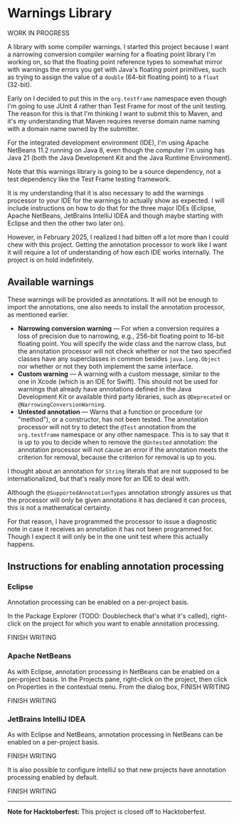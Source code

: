 # Warnings Library

WORK IN PROGRESS

A library with some compiler warnings. I started this project because I want a 
narrowing conversion compiler warning for a floating point library I'm working 
on, so that the floating point reference types to somewhat mirror with warnings 
the errors you get with Java's floating point primitives, such as trying to 
assign the value of a `double` (64-bit floating point) to a `float` (32-bit).

Early on I decided to put this in the `org.testframe` namespace even though I'm 
going to use JUnit 4 rather than Test Frame for most of the unit testing. The 
reason for this is that I'm thinking I want to submit this to Maven, and it's my 
understanding that Maven requires reverse domain name naming with a domain name 
owned by the submitter.

For the integrated development environment (IDE), I'm using Apache NetBeans 11.2 
running on Java 8, even though the computer I'm using has Java 21 (both the Java 
Development Kit and the Java Runtime Environment).

Note that this warnings library is going to be a source dependency, not a test 
dependency like the Test Frame testing framework.

It is my understanding that it is also necessary to add the warnings processor 
to your IDE for the warnings to actually show as expected. I will include 
instructions on how to do that for the three major IDEs (Eclipse, Apache 
NetBeans, JetBrains IntelliJ IDEA and though maybe starting with Eclipse and 
then the other two later on).

However, in February 2025, I realized I had bitten off a lot more than I could 
chew with this project. Getting the annotation processor to work like I want it 
will require a lot of understanding of how each IDE works internally. The 
project is on hold indefinitely.

## Available warnings

These warnings will be provided as annotations. It will not be enough to import 
the annotations, one also needs to install the annotation processor, as 
mentioned earlier.

* **Narrowing conversion warning** &mdash; For when a conversion requires a loss 
of precision due to narrowing, e.g., 256-bit floating point to 16-bit floating 
point. You will specify the wide class and the narrow class, but the annotation 
processor will not check whether or not the two specified classes have any 
superclasses in common besides `java.lang.Object` nor whether or not they both 
implement the same interface.
* **Custom warning** &mdash; A warning with a custom message, similar to the one 
in Xcode (which is an IDE for Swift). This should not be used for warnings that 
already have annotations defined in the Java Development Kit or available third 
party libraries, such as `@Deprecated` or `@NarrowingConversionWarning`.
* **Untested annotation** &mdash; Warns that a function or procedure (or 
"method"), or a constructor, has not been tested. The annotation processor will 
not try to detect the `@Test` annotation from the `org.testframe` namespace or 
any other namespace. This is to say that it is up to you to decide when to 
remove the `@Untested` annotation: the annotation processor will not cause an 
error if the annotation meets the criterion for removal, because the criterion 
for removal is up to you.

I thought about an annotation for `String` literals that are not supposed to be 
internationalized, but that's really more for an IDE to deal with.

Although the `@SupportedAnnotationTypes` annotation strongly assures us that the 
processor will only be given annotations it has declared it can process, this is 
not a mathematical certainty.

For that reason, I have programmed the processor to issue a diagnostic note in 
case it receives an annotation it has not been programmed for. Though I expect 
it will only be in the one unit test where this actually happens.

## Instructions for enabling annotation processing

### Eclipse

Annotation processing can be enabled on a per-project basis.

In the Package Explorer (TODO: Doublecheck that's what it's called), right-click 
on the project for which you want to enable annotation processing.

FINISH WRITING

### Apache NetBeans

As with Eclipse, annotation processing in NetBeans can be enabled on a 
per-project basis. In the Projects pane, right-click on the project, then click 
on Properties in the contextual menu. From the dialog box, FINISH WRITING

FINISH WRITING

### JetBrains IntelliJ IDEA

As with Eclipse and NetBeans, annotation processing in NetBeans can be enabled 
on a per-project basis. 

FINISH WRITING

It is also possible to configure IntelliJ so that new projects have annotation 
processing enabled by default.

FINISH WRITING

----

**Note for Hacktoberfest:** This project is closed off to Hacktoberfest.
